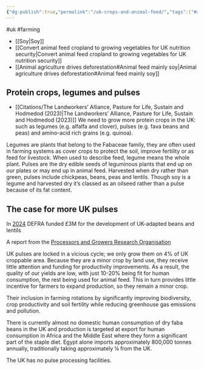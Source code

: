 ```yaml
---
{"dg-publish":true,"permalink":"/uk-crops-and-animal-feed/","tags":["#animal_feed","#uk","#farming"],"created":"2025-10-23T17:42:41.471+01:00","updated":"2025-10-23T19:18:51.191+01:00"}
---
```


#uk #farming 

- [[Soy\|Soy]]
- [[Convert animal feed cropland to growing vegetables for UK nutrition security\|Convert animal feed cropland to growing vegetables for UK nutrition security]]
- [[Animal agriculture drives deforestation#Animal feed mainly soy\|Animal agriculture drives deforestation#Animal feed mainly soy]]
## Protein crops, legumes and pulses
- [[Citations/The Landworkers’ Alliance, Pasture for Life, Sustain and Hodmedod (2023)\|The Landworkers’ Alliance, Pasture for Life, Sustain and Hodmedod (2023)]]
We need to grow more protein crops in the UK: such as legumes (e.g. alfalfa and clover), pulses (e.g. fava beans and peas) and amino-acid rich grains (e.g. quinoa).

Legumes are plants that belong to the Fabaceae family, they are often used in farming systems as cover crops to protect the soil, improve fertility or as feed for livestock. When used to describe feed, legume means the whole plant. Pulses are the dry edible seeds of leguminous plants that end up on our plates or may end up in animal feed. Harvested when dry rather than green, pulses include chickpeas, beans, peas and lentils. Though
soy is a legume and harvested dry it’s classed as an oilseed rather than a pulse because of its fat content.

## The case for more UK pulses
In [2024](https://www.farminguk.com/news/researchers-win-3m-for-uk-grown-climate-resilient-legume-crops_65293.html) DEFRA funded £3M for the development of UK-adapted beans and lentils

A report from the [Processors and Growers Research Organisation](https://www.pgro.org/downloads/PGROBLUEPRINTFORPULSES.pdf) 

UK pulses are locked in a vicious cycle; we only grow them on 4% of UK croppable area. Because they are a minor crop by land use, they receive little attention and funding for productivity improvements. As a result, the quality of our yields are low, with just 10-20% being fit for human consumption, the rest being used for animal feed. This in turn provides little incentive for farmers to expand production, so they remain a minor crop.

Their inclusion in farming rotations by significantly improving biodiversity, crop productivity and soil fertility while reducing greenhouse gas emissions and pollution.

There is currently almost no domestic human consumption of dry faba beans in the UK and production is
targeted at export for human consumption in Africa and the Middle East where they form a significant part
of the staple diet. Egypt alone imports approximately 800,000 tonnes annually, traditionally taking
approximately ¼ from the UK. 

The UK has no pulse processing facilities.
